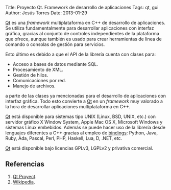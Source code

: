 Title: Proyecto Qt. Framework de desarrollo de aplicaciones
Tags: qt, gui
Author: Jesús Torres
Date: 2013-01-29

[Qt] es una _framework_ multiplataforma en C++ de desarrollo de aplicaciones. Se
utiliza fundamentalmente para desarrollar aplicaciones con interfaz gráfica,
gracias al conjunto de controles independientes de la plataforma que ofrece,
aunque también es usado para crear herramientas de linea de comando o consolas
de gestión para servicios.

Esto último es debido a que el API de la librería cuenta con clases para:

 * Acceso a bases de datos mediante SQL.
 * Procesamiento de XML.
 * Gestión de hilos.
 * Comunicaciones por red.
 * Manejo de archivos.

a parte de las clases ya mencionadas para el desarrollo de aplicaciones con
interfaz gráfica. Todo esto convierte a [Qt] en un _framework_ muy valorado a la
hora de desarrollar aplicaciones multiplataforma en C++.

[Qt] está disponible para sistemas tipo UNIX (Linux, BSD, UNIX, etc.) con
servidor gráfico X Window System, Apple Mac OS X, Microsoft Windows y sistemas
Linux embebidos. Además se puede hacer uso de la librería desde lenguajes
diferentes a C++ gracias al empleo de [bindings](http://es.wikipedia.org/wiki/Bindings):
Python, Java, Ruby, Ada, Pascal, Perl, PHP, Haskell, Lua, D, .NET, etc.

[Qt] está disponible bajo licencias GPLv3, LGPLv2 y privativa comercial.

## Referencias

 1. [Qt Proyect](http://qt-project.org/).
 1. [Wikipedia](http://en.wikipedia.org/wiki/Qt_(framework)).

[Qt]: http://qt-project.org/ "Qt Proyect"